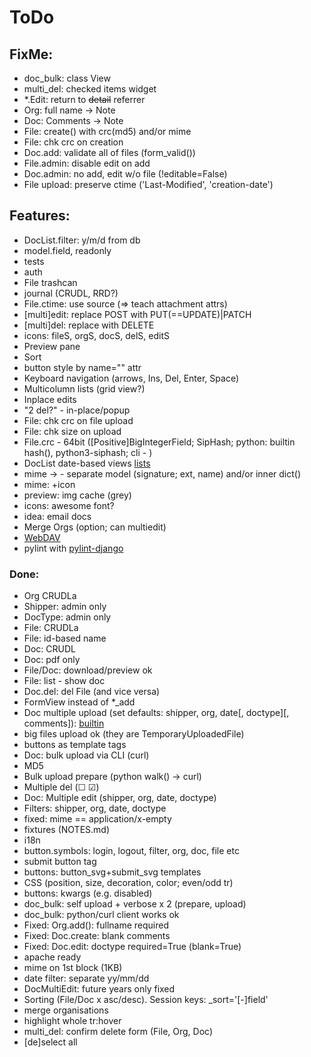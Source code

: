 # ToDo

## FixMe:
- doc_bulk: class View
- multi_del: checked items widget
- *.Edit: return to ~~detail~~ referrer
- Org: full name -> Note
- Doc: Comments -> Note
- File: create() with crc(md5) and/or mime
- File: chk crc on creation
- Doc.add: validate all of files (form_valid())
- File.admin: disable edit on add
- Doc.admin: no add, edit w/o file (!editable=False)
- File upload: preserve ctime ('Last-Modified', 'creation-date')

## Features:
- DocList.filter: y/m/d from db
- model.field, readonly
- tests
- auth
- File trashcan
- journal (CRUDL, RRD?)
- File.ctime: use source (=> teach attachment attrs)
- [multi]edit: replace POST with PUT(==UPDATE)|PATCH
- [multi]del: replace with DELETE
- icons: fileS, orgS, docS, delS, editS
- Preview pane
- Sort
- button style by name="" attr
- Keyboard navigation (arrows, Ins, Del, Enter, Space)
- Multicolumn lists (grid view?)
- Inplace edits
- "2 del?" - in-place/popup
- File: chk crc on file upload
- File: chk size on upload
- File.crc - 64bit ([Positive]BigIntegerField; SipHash; python: builtin hash(), python3-siphash; cli - )
- DocList date-based views [lists](https://docs.djangoproject.com/en/3.0/ref/class-based-views/generic-date-based/)
- mime &rarr; - separate model (signature; ext, name) and/or inner dict()
- mime: +icon
- preview: img cache (grey)
- icons: awesome font?
- idea: email docs
- Merge Orgs (option; can multiedit)
- [WebDAV](https://github.com/MnogoByte/djangodav)
- pylint with [pylint-django](https://github.com/PyCQA/pylint-django)

### Done:
- Org CRUDLa
- Shipper: admin only
- DocType: admin only
- File: CRUDLa
- File: id-based name
- Doc: CRUDL
- Doc: pdf only
- File/Doc: download/preview ok
- File: list - show doc
- Doc.del: del File (and vice versa)
- FormView instead of *_add
- Doc multiple upload (set defaults: shipper, org, date[, doctype][, comments]):
  [builtin](https://docs.djangoproject.com/en/3.0/topics/http/file-uploads/#uploading-multiple-files)
- big files upload ok (they are TemporaryUploadedFile)
- buttons as template tags
- Doc: bulk upload via CLI (curl)
- MD5
- Bulk upload prepare (python walk() &rarr; curl)
- Multiple del (&#9744; &#9745;)
- Doc: Multiple edit (shipper, org, date, doctype)
- Filters: shipper, org, date, doctype
- fixed: mime == application/x-empty
- fixtures (NOTES.md)
- i18n
- button.symbols: login, logout, filter, org, doc, file etc
- submit button tag
- buttons: button_svg+submit_svg templates
- CSS (position, size, decoration, color; even/odd tr)
- buttons: kwargs (e.g. disabled)
- doc_bulk: self upload + verbose x 2 (prepare, upload)
- doc_bulk: python/curl client works ok
- Fixed: Org.add(): fullname required
- Fixed: Doc.create: blank comments
- Fixed: Doc.edit: doctype required=True (blank=True)
- apache ready
- mime on 1st block (1KB)
- date filter: separate yy/mm/dd
- DocMultiEdit: future years only fixed
- Sorting (File/Doc x asc/desc). Session keys: <model>_sort='[-]field'
- merge organisations
- highlight whole tr:hover
- multi_del: confirm delete form (File, Org, Doc)
- [de]select all
